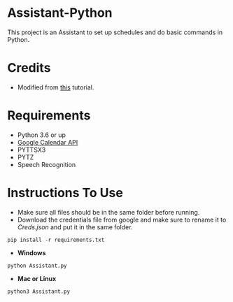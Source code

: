 # Assistant-Python
This project is an Assistant to set up schedules and do basic commands in Python.

# Credits
 - Modified from [this](https://www.youtube.com/watch?v=-AzGZ_CHzJk&list=PLzMcBGfZo4-mBungzp4GO4fswxO8wTEFx) tutorial.

# Requirements
 - Python 3.6 or up
 - [Google Calendar API](https://developers.google.com/calendar/quickstart/python?authuser=3)
 - PYTTSX3
 - PYTZ
 - Speech Recognition
 
 # Instructions To Use
   - Make sure all files should be in the same folder before running.
   - Download the credentials file from google and make sure to rename it to *Creds.json* and put it in the same folder.
   ``` 
   pip install -r requirements.txt
   ```
   - **Windows**
   ```
   python Assistant.py
   ```
   - **Mac or Linux**
   ```
   python3 Assistant.py
   ```
